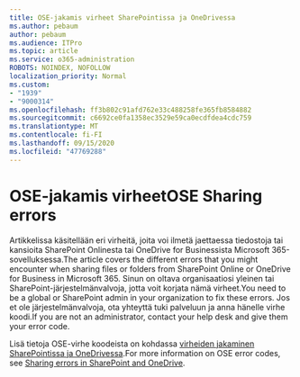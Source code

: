 ```yaml
---
title: OSE-jakamis virheet SharePointissa ja OneDrivessa
ms.author: pebaum
author: pebaum
ms.audience: ITPro
ms.topic: article
ms.service: o365-administration
ROBOTS: NOINDEX, NOFOLLOW
localization_priority: Normal
ms.custom:
- "1939"
- "9000314"
ms.openlocfilehash: ff3b802c91afd762e33c488258fe365fb8584882
ms.sourcegitcommit: c6692ce0fa1358ec3529e59ca0ecdfdea4cdc759
ms.translationtype: MT
ms.contentlocale: fi-FI
ms.lasthandoff: 09/15/2020
ms.locfileid: "47769288"
---
```

# <a name="ose-sharing-errors"></a><span data-ttu-id="2593c-102">OSE-jakamis virheet</span><span class="sxs-lookup"><span data-stu-id="2593c-102">OSE Sharing errors</span></span>

<span data-ttu-id="2593c-103">Artikkelissa käsitellään eri virheitä, joita voi ilmetä jaettaessa tiedostoja tai kansioita SharePoint Onlinesta tai OneDrive for Businessista Microsoft 365-sovelluksessa.</span><span class="sxs-lookup"><span data-stu-id="2593c-103">The article covers the different errors that you might encounter when sharing files or folders from SharePoint Online or OneDrive for Business in Microsoft 365.</span></span> <span data-ttu-id="2593c-104">Sinun on oltava organisaatiosi yleinen tai SharePoint-järjestelmänvalvoja, jotta voit korjata nämä virheet.</span><span class="sxs-lookup"><span data-stu-id="2593c-104">You need to be a global or SharePoint admin in your organization to fix these errors.</span></span> <span data-ttu-id="2593c-105">Jos et ole järjestelmänvalvoja, ota yhteyttä tuki palveluun ja anna hänelle virhe koodi.</span><span class="sxs-lookup"><span data-stu-id="2593c-105">If you are not an administrator, contact your help desk and give them your error code.</span></span>

<span data-ttu-id="2593c-106">Lisä tietoja OSE-virhe koodeista on kohdassa [virheiden jakaminen SharePointissa ja OneDrivessa](https://docs.microsoft.com/sharepoint/sharepoint-onedrive-error-message).</span><span class="sxs-lookup"><span data-stu-id="2593c-106">For more information on OSE error codes, see [Sharing errors in SharePoint and OneDrive](https://docs.microsoft.com/sharepoint/sharepoint-onedrive-error-message).</span></span>
